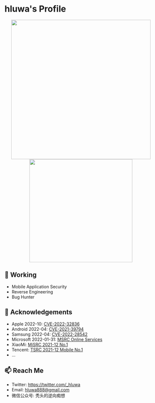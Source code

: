 # hluwa's Profile

<p align="center">
  <img src = "https://github-readme-stats.vercel.app/api?username=hluwa&show_icons=true&hide_border=true&theme=graywhite&include_all_commits=true&count_private=true" width = 460>
  <img src = "https://github-readme-stats.vercel.app/api/top-langs/?username=hluwa&layout=compact&hide_border=true&langs_count=10&theme=graywhite&include_all_commits=true&count_private=true" width = 340>
</p>

## 🔭 Working

- Mobile Application Security
- Reverse Engineering
- Bug Hunter

## 🌱 Acknowledgements
- Apple 2022-10: [CVE-2022-32836](https://support.apple.com/en-us/HT213473)
- Android 2022-04: [CVE-2021-39794](https://source.android.com/docs/security/bulletin/2022-04-01)
- Samsung 2022-04: [CVE-2022-28542](https://security.samsungmobile.com/serviceWeb.smsb)
- Microsoft 2022-01-31: [MSRC Online Services](https://msrc.microsoft.com/update-guide/acknowledgement/online)
- XiaoMi: [MiSRC 2021-12 No.1](https://sec.xiaomi.com/#/hero) 
- Tencent: [TSRC 2021-12 Mobile No.1](https://security.tencent.com/index.php/thanks?ranktype=month&vulntype=mobile&year=2021&month=12)
- ...

## 📫 Reach Me

- Twitter: https://twitter.com/_hluwa
- Email: hluwa888@gmail.com
- 微信公众号: 秃头的逆向痴想


<!--
**hluwa/hluwa** is a ✨ _special_ ✨ repository because its `README.md` (this file) appears on your GitHub profile.

Here are some ideas to get you started:

- 🔭 I’m currently working on ...
- 🌱 I’m currently learning ...
- 👯 I’m looking to collaborate on ...
- 🤔 I’m looking for help with ...
- 💬 Ask me about ...
- 📫 How to reach me: ...
- 😄 Pronouns: ...
- ⚡ Fun fact: ...
-->
